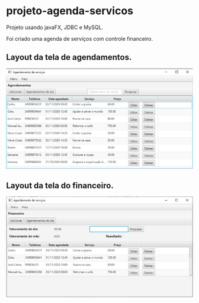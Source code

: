 # projeto-agenda-servicos
Projeto usando javaFX, JDBC e MySQL.

Foi criado uma agenda de serviços com controle financeiro.

## Layout da tela de agendamentos.
![Agendamentos](https://github.com/brunotetsuo/assets/blob/master/tela_agendamento.jpg)

## Layout da tela do financeiro.
![Financeiro](https://github.com/brunotetsuo/assets/blob/master/tela_financeiro.jpg)


